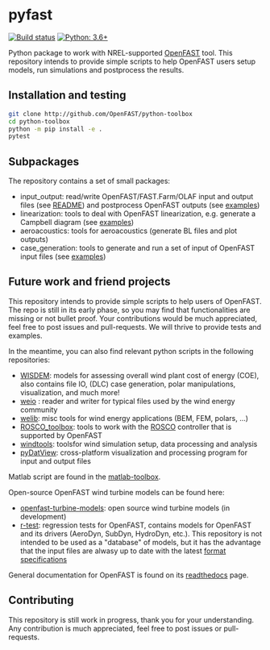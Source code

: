 # pyfast

[![Build status](https://github.com/openfast/python-toolbox/workflows/Development%20Pipeline/badge.svg)](https://github.com/OpenFAST/python-toolbox/actions?query=workflow%3A%22Development+Pipeline%22)
[![Python: 3.6+](https://img.shields.io/badge/python-3.6%2B-informational)](https://www.python.org/)

Python package to work with NREL-supported [OpenFAST](https://github.com/OpenFAST/openfast) tool.
This repository intends to provide simple scripts to help OpenFAST users setup models, run simulations and postprocess the results. 


## Installation and testing

```bash
git clone http://github.com/OpenFAST/python-toolbox
cd python-toolbox
python -m pip install -e .
pytest
```



## Subpackages

The repository contains a set of small packages:

- input\_output: read/write OpenFAST/FAST.Farm/OLAF input and output files (see [README](pyFAST/input_output)) and postprocess OpenFAST outputs (see [examples](pyFAST/input_output/examples))
- linearization: tools to deal with OpenFAST linearization, e.g. generate a Campbell diagram (see [examples](pyFAST/linearization/examples/))
- aeroacoustics: tools for aeroacoustics (generate BL files and plot outputs)
- case\_generation: tools to generate and run a set of input of OpenFAST input files (see [examples](pyFAST/case_generation/examples))



## Future work and friend projects

This repository intends to provide simple scripts to help users of OpenFAST. 
The repo is still in its early phase, so you may find that functionalities are missing or not bullet proof. 
Your contributions would be much appreciated, feel free to post issues and pull-requests. We will thrive to provide tests and examples.

In the meantime, you can also find relevant python scripts in the following repositories:

- [WISDEM](https://github.com/WISDEM/WISDEM): models for assessing overall wind plant cost of energy (COE), also contains file IO, (DLC) case generation, polar manipulations, visualization, and much more! 
- [weio](https://github.com/ebranlard/weio) : reader and writer for typical files used by the wind energy community
- [welib](https://github.com/ebranlard/welib): misc tools for wind energy applications (BEM, FEM, polars, ...)
- [ROSCO_toolbox](https://github.com/NREL/ROSCO_toolbox): tools to work with the [ROSCO](https://github.com/NREL/ROSCO) controller that is supported by OpenFAST
- [windtools](https://github.com/NREL/windtools): toolsfor wind simulation setup, data processing and analysis
- [pyDatView](https://github.com/ebranlard/pyDatView): cross-platform visualization and processing program for input and output files

Matlab script are found in the [matlab-toolbox]((https://github.com/OpenFAST/matlab-toolbox)).

Open-source OpenFAST wind turbine models can be found here:
- [openfast-turbine-models](https://github.com/NREL/openfast-turbine-models): open source wind turbine models (in development)
- [r-test](https://github.com/OpenFAST/r-test): regression tests for OpenFAST, contains models for OpenFAST and its drivers (AeroDyn, SubDyn, HydroDyn, etc.). This repository is not intended to be used as a "database" of models, but it has the advantage that the input files are alwasy up to date with the latest [format specifications](https://openfast.readthedocs.io/en/master/source/user/api_change.html)


General documentation for OpenFAST is found on its [readthedocs](https://openfast.readthedocs.io/) page.



## Contributing

This repository is still work in progress, thank you for your understanding.
Any contribution is much appreciated, feel free to post issues or pull-requests.



